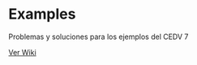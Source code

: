 # Examples
Problemas y soluciones para los ejemplos del CEDV 7

[Ver Wiki](https://github.com/cedv-2017/examples/wiki)

